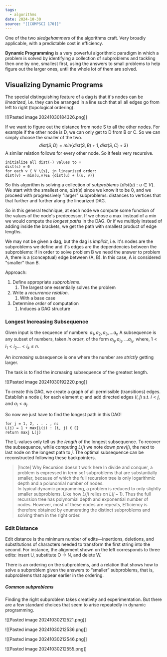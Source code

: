```yaml
---
tags:
  - algorithms
date: 2024-10-30
source: "[[COMPSCI 170]]"
---
```

One of the two _sledgehammers_ of the algorithms craft. Very broadly applicable, with a predictable cost in efficiency. 

__Dynamic Programming__ is a very powerful algorithmic paradigm in which a problem is solved by identifying a collection of subproblems and tackling then one by one, smallest first, using the answers to small problems  to help figure out the larger ones, until the whole lot of them are solved.

## Visualizing Dynamic Programs

The special distinguishing feature of a dag is that it's nodes can be _linearized_, i.e. they can be arranged in a line such that all all edges go from left to right (topological ordering).

![[Pasted image 20241030184326.png]]

If we want to figure out the distance from node S to all the other nodes. 
For example if the other node is D, we can only get to D from B or C. So we can simply choose the smaller of the two. $$dist(S, D) = min\{dist(S, B)+1,dist(S, C)+3\}$$
A similar relation follows for every other node. So it feels very recursive. 

```pcode
initialize all dist(·) values to ∞
dist(s) = 0
for each v ∈ V \{s}, in linearized order:
dist(v) = min(u,v)∈E {dist(u) + l(u, v)}
```

So this algorithm is solving a collection of _subproblems_ $\{dist(u): u \in V\}$.
We start with the smallest one, $dist(s)$ since we know it to be 0, and we proceed with progressively "larger" subproblems: distances to vertices that that further and further along the linearized DAG. 

So in this general technique, at each node we compute some function of the values of the node's predecessor. If we chose a $\max$ instead of a $\min$ we would compute the _longest paths_
in the DAG. Or if we multiply instead of adding inside the brackets, we get the path with smallest product of edge lengths.

We may not be given a dag, but the dag is _implicit_, i.e. it's nodes are the subproblems we define and it's edges are the dependencies between the subproblems: if in order to solve problem B we need the answer to problem A, there is a (conceptual) edge between (A, B). In this case, A is considered "smaller" than B.


Approach:

1) Define appropriate _subproblems_. 
	1) The largest one essentially solves the problem
2) Write a _recurrence relation_.
	1) With a base case
3) Determine _order_ of computation
	1)  Induces a DAG structure


### Longest Increasing Subsequence

Given input is the sequence of numbers: $a_{1}, a_{2}, a_{3}, \dots a_{n}$
A subsequence is any subset of numbers, taken _in order_, 
of the form $a_{i_{1}}, a_{i_{2}}, \dots a_{i_{k}}$, where, $1<i_{1}<i_{2}\dots <i_{k}\le n$.

An _increasing_ subsequence is one where the number are _strictly_ getting larger. 

The task is to find the increasing subsequence of the greatest length.

![[Pasted image 20241030192220.png]]


To create this DAG, we create a graph of all permissible (transitions) edges. 
Establish a node $i$, for each element $a_{i}$ and add directed edges $(i, j)$ s.t. $i < j$, and $a_i < a_j$.

So now we just have to find the longest path in this DAG!

```pcode
for j = 1, 2, . . . , n:
L(j) = 1 + max{L(i) : (i, j) ∈ E}
return maxj L(j)
```

The L-values only tell us the _length_ of the longest subsequence. To recover the subsequence, while computing $L(j)$ we note down $prev(j)$, the next to last node on the longest path to $j$. The optimal subsequence can be reconstructed following these backpointers.


 >[!note] Why Recursion doesn't work here
 >In divide and conquer, a problem is expressed in term sof subproblems that are substantially smaller, because of which the full recursion tree is only logarithmic depth and a polunomial number of nodes.
 ><br>
 >In typical dynamic programming, a problem is reduced to only slightly smaller subproblems. Like how $L(j)$ relies on $L(j-1)$. Thus the full recursion tree has polynomial depth and exponential number of nodes. However, most of these nodes are repeats, Efficiency is therefore obtained by enumerating the distinct subproblems and solving them in the right order.
 >


### Edit Distance

Edit distance is the minimum number of edits—insertions, deletions, and substitutions of characters needed to transform the first string into the second. For instance, the alignment shown on the left corresponds to three edits: insert U, substitute O → N, and delete W.

 There is an ordering on the subproblems, and a relation that shows how to solve a subproblem given the answers to “smaller” subproblems, that is, subproblems that appear earlier in the ordering.


##### Common subproblems

Finding the right subproblem takes creativity and experimentation. But there are a few standard choices that seem to arise repeatedly in dynamic programming.

![[Pasted image 20241030212521.png]]

![[Pasted image 20241030212536.png]]

![[Pasted image 20241030212546.png]]

![[Pasted image 20241030212555.png]]

